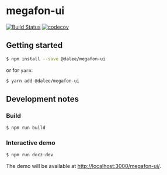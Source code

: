 # megafon-ui

[![Build Status](https://travis-ci.org/Dalee/megafon-ui.svg?branch=master)](https://travis-ci.org/Dalee/megafon-ui)
[![codecov](https://codecov.io/gh/Dalee/megafon-ui/branch/master/graph/badge.svg)](https://codecov.io/gh/Dalee/megafon-ui)

## Getting started

```bash
$ npm install --save @dalee/megafon-ui
```

or for `yarn`:

```bash
$ yarn add @dalee/megafon-ui
```

## Development notes

### Build

```bash
$ npm run build
```

### Interactive demo

```bash
$ npm run docz:dev
```

The demo will be available at [http://localhost:3000/megafon-ui/](http://localhost:3000/megafon-ui/).
